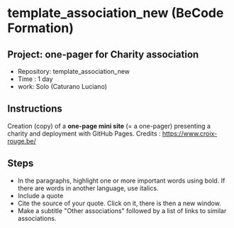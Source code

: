 # template_association_new (BeCode Formation)

## Project: one-pager for Charity association
-   Repository: template_association_new
-   Time : 1 day
-   work: Solo (Caturano Luciano)

## Instructions

Creation (copy) of a **one-page mini site** (= a one-pager) presenting a charity and deployment with GitHub Pages.
Credits : https://www.croix-rouge.be/

## Steps

- In the paragraphs, highlight one or more important words using bold. If there are words in another language, use italics.
- Include a quote 
- Cite the source of your quote. Click on it, there is then a new window.
- Make a subtitle "Other associations" followed by a list of links to similar associations.
